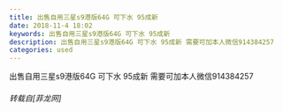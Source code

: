 ```yaml
---
title: 出售自用三星s9港版64G 可下水 95成新
date: 2018-11-4 18:02
keywords: 出售自用三星s9港版64G 可下水 95成新
description: 出售自用三星s9港版64G 可下水 95成新 需要可加本人微信914384257
categories: used
---
```

<td class="t_f" id="postmessage_2216170">

出售自用三星s9港版64G 可下水 95成新 需要可加本人微信914384257</td>
###### 转载自[菲龙网]